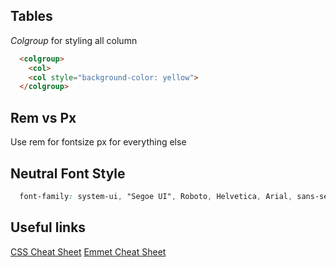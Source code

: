 ## Tables
*Colgroup* for styling all column
```html
  <colgroup>
    <col>
    <col style="background-color: yellow">
  </colgroup>
```
<thead> <tbody> <tfoot>
  
## Rem vs Px
Use rem for fontsize px for everything else
  
## Neutral Font Style
```css
  font-family: system-ui, "Segoe UI", Roboto, Helvetica, Arial, sans-serif, "Apple Color Emoji", "Segoe UI Emoji", "Segoe UI Symbol";
```

## Useful links
[CSS Cheat Sheet](https://websitesetup.org/wp-content/uploads/2019/11/wsu-css-cheat-sheet-gdocs.pdf)
[Emmet Cheat Sheet](https://docs.emmet.io/cheat-sheet/)
